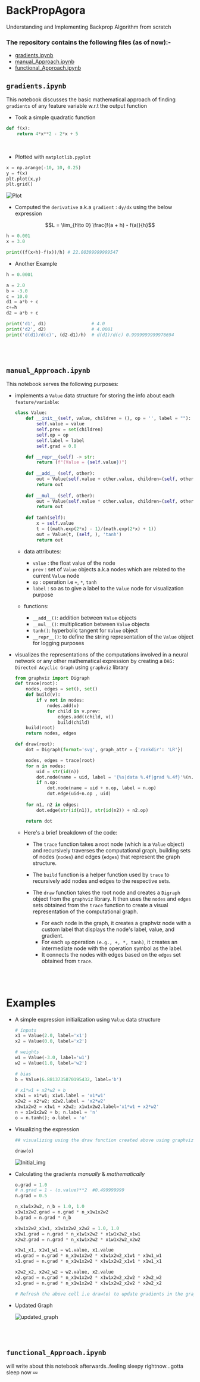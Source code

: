 # BackPropAgora
 Understanding and Implementing Backprop Algorithm from scratch

### The repository contains the following files (as of now):-<br>
- [gradients.ipynb](gradients.ipynb)
- [manual_Approach.ipynb](manual_Approach.ipynb)
- [functional_Approach.ipynb](functional_Approach.ipynb)


## `gradients.ipynb`

This notebook discusses the basic mathematical approach of finding `gradients` of any feature variable w.r.t the output function

- Took a simple quadratic function
```python
def f(x):
    return 4*x**2 - 2*x + 5
```
<br>

- Plotted with `matplotlib.pyplot`
```python
x = np.arange(-10, 10, 0.25)
y = f(x)
plt.plot(x,y)
plt.grid()
```
![Plot](Images/quad.png)
<br>

- Computed the `derivative` a.k.a `gradient` : `dy/dx` using the below expression

$$L = \lim_{h\to 0} \frac{f(a + h) - f(a)}{h}$$


```python
h = 0.001
x = 3.0

print((f(x+h)-f(x))/h) # 22.00399999999547
```

- Another Example
```python
h = 0.0001

a = 2.0
b = -3.0
c = 10.0
d1 = a*b + c
c+=h
d2 = a*b + c

print('d1', d1)                 # 4.0
print('d2', d2)                 # 4.0001
print('d(d1)/d(c)', (d2-d1)/h)  # d(d1)/d(c) 0.9999999999976694
```
<br>
<br>


## `manual_Approach.ipynb`

This notebook serves the following purposes:<br>
- implements a `Value` data structure for storing the info about each `feature/variable`:

    ```python
    class Value:
        def __init__(self, value, children = (), op = '', label = ""):
            self.value = value
            self.prev = set(children)
            self.op = op
            self.label = label
            self.grad = 0.0

        def __repr__(self) -> str:
            return (f"(Value = {self.value})")
        
        def __add__ (self, other):
            out = Value(self.value + other.value, children=(self, other), op='+')
            return out
        
        def __mul__ (self, other):
            out = Value(self.value * other.value, children=(self, other), op='*')
            return out
        
        def tanh(self):
            x = self.value
            t = ((math.exp(2*x) - 1)/(math.exp(2*x) + 1))
            out = Value(t, (self, ), 'tanh')
            return out
    ```    
    - data attributes:

        - `value` : the float value of the node
        - `prev` : set of `Value` objects a.k.a nodes which are related to the current `Value` node
        - `op` : operation i.e `+`, `*`, `tanh`
        - `label` : so as to give a label to the `Value` node for visualization purpose

    - functions:
        - `__add__()`: addition between `Value` objects
        - `__mul__()`: multiplication between `Value` objects
        - `tanh()`: hyperbolic tangent for `Value` object 
        - `__repr__()`: to define the string representation of the `Value` object for logging purposes

- visualizes the representations of the computations involved in a neural network or any other mathematical expression by creating a `DAG: Directed Acyclic Graph` using `graphviz` library

    ```python
    from graphviz import Digraph
    def trace(root):
        nodes, edges = set(), set()
        def build(v):
            if v not in nodes:
                nodes.add(v)
                for child in v.prev:
                    edges.add((child, v))
                    build(child)
        build(root)
        return nodes, edges

    def draw(root):
        dot = Digraph(format='svg', graph_attr = {'rankdir': 'LR'})

        nodes, edges = trace(root)
        for n in nodes:
            uid = str(id(n))
            dot.node(name = uid, label = '{%s|data %.4f|grad %.4f}'%(n.label,n.value, n.grad), shape='record')
            if n.op:
                dot.node(name = uid + n.op, label = n.op)
                dot.edge(uid+n.op , uid)
            
        for n1, n2 in edges:
            dot.edge(str(id(n1)), str(id(n2)) + n2.op)

        return dot
    ```

    - Here's a brief breakdown of the code:

        - The `trace` function takes a root node (which is a `Value` object) and recursively traverses the computational graph, building sets of nodes (`nodes`) and edges (`edges`) that represent the graph structure.

        - The `build` function is a helper function used by `trace` to recursively add nodes and edges to the respective sets.

        - The `draw` function takes the root node and creates a `Digraph` object from the `graphviz` library. It then uses the `nodes` and `edges` sets obtained from the `trace` function to create a visual representation of the computational graph.
            - For each node in the graph, it creates a graphviz node with a custom label that displays the node's label, value, and gradient.
            - For each `op` operation `(e.g., +, *, tanh)`, it creates an intermediate node with the operation symbol as the label.
            - It connects the nodes with edges based on the `edges` set obtained from `trace`.

<br>
<br>

# Examples
- A simple expression initialization using `Value` data structure


    ```python
    # inputs 
    x1 = Value(2.0, label='x1')
    x2 = Value(0.0, label='x2')

    # weights
    w1 = Value(-3.0, label='w1')
    w2 = Value(1.0, label='w2')

    # bias
    b = Value(6.8813735870195432, label='b')

    # x1*w1 + x2*w2 + b
    x1w1 = x1*w1; x1w1.label = 'x1*w1'
    x2w2 = x2*w2; x2w2.label = 'x2*w2'
    x1w1x2w2 = x1w1 + x2w2; x1w1x2w2.label='x1*w1 + x2*w2'
    n = x1w1x2w2 + b; n.label = 'n'
    o = n.tanh(); o.label = 'o'
    ```

- Visualizing the expression
    ```python
    ## visualizing using the draw function created above using graphviz library

    draw(o)
    ```

    ![Initial_img](Images/init_expr.svg)

- Calculating the gradients _manually_ & _mathematically_

    ```python
    o.grad = 1.0
    # n.grad = 1 - (o.value)**2  #0.499999999
    n.grad = 0.5

    n_x1w1x2w2, n_b = 1.0, 1.0
    x1w1x2w2.grad = n.grad * n_x1w1x2w2
    b.grad = n.grad * n_b

    x1w1x2w2_x1w1, x1w1x2w2_x2w2 = 1.0, 1.0
    x1w1.grad = n.grad * n_x1w1x2w2 * x1w1x2w2_x1w1
    x2w2.grad = n.grad * n_x1w1x2w2 * x1w1x2w2_x2w2

    x1w1_x1, x1w1_w1 = w1.value, x1.value
    w1.grad = n.grad * n_x1w1x2w2 * x1w1x2w2_x1w1 * x1w1_w1
    x1.grad = n.grad * n_x1w1x2w2 * x1w1x2w2_x1w1 * x1w1_x1

    x2w2_x2, x2w2_w2 = w2.value, x2.value
    w2.grad = n.grad * n_x1w1x2w2 * x1w1x2w2_x2w2 * x2w2_w2
    x2.grad = n.grad * n_x1w1x2w2 * x1w1x2w2_x2w2 * x2w2_x2

    # Refresh the above cell i.e draw(o) to update gradients in the graph created !!
    ```

- Updated Graph

    ![updated_graph](Images/updated_expr.svg)








<br>
<br>



## `functional_Approach.ipynb`

will write about this notebook afterwards..feeling sleepy rightnow...gotta sleep now 💤


